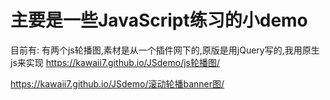 # 主要是一些JavaScript练习的小demo
目前有:
有两个js轮播图,素材是从一个插件网下的,原版是用jQuery写的,我用原生js来实现
https://kawaii7.github.io/JSdemo/js轮播图/

https://kawaii7.github.io/JSdemo/滚动轮播banner图/
